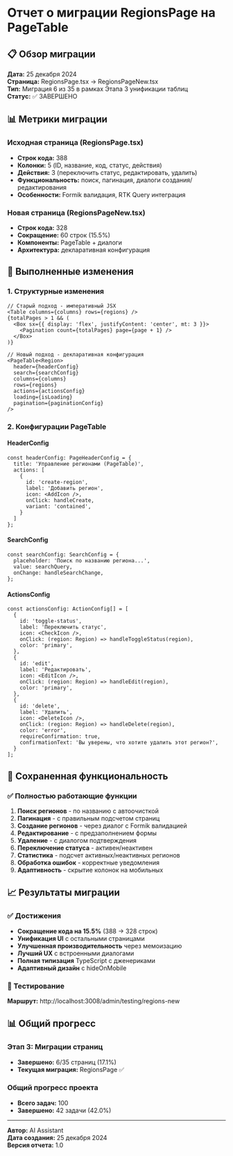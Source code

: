 # Отчет о миграции RegionsPage на PageTable

## 📋 Обзор миграции

**Дата:** 25 декабря 2024  
**Страница:** RegionsPage.tsx → RegionsPageNew.tsx  
**Тип:** Миграция 6 из 35 в рамках Этапа 3 унификации таблиц  
**Статус:** ✅ ЗАВЕРШЕНО  

## 📊 Метрики миграции

### Исходная страница (RegionsPage.tsx)
- **Строк кода:** 388
- **Колонки:** 5 (ID, название, код, статус, действия)
- **Действия:** 3 (переключить статус, редактировать, удалить)
- **Функциональность:** поиск, пагинация, диалоги создания/редактирования
- **Особенности:** Formik валидация, RTK Query интеграция

### Новая страница (RegionsPageNew.tsx)
- **Строк кода:** 328
- **Сокращение:** 60 строк (15.5%)
- **Компоненты:** PageTable + диалоги
- **Архитектура:** декларативная конфигурация

## 🔧 Выполненные изменения

### 1. Структурные изменения
```tsx
// Старый подход - императивный JSX
<Table columns={columns} rows={regions} />
{totalPages > 1 && (
  <Box sx={{ display: 'flex', justifyContent: 'center', mt: 3 }}>
    <Pagination count={totalPages} page={page + 1} />
  </Box>
)}

// Новый подход - декларативная конфигурация
<PageTable<Region>
  header={headerConfig}
  search={searchConfig}
  columns={columns}
  rows={regions}
  actions={actionsConfig}
  loading={isLoading}
  pagination={paginationConfig}
/>
```

### 2. Конфигурации PageTable

#### HeaderConfig
```tsx
const headerConfig: PageHeaderConfig = {
  title: 'Управление регионами (PageTable)',
  actions: [
    {
      id: 'create-region',
      label: 'Добавить регион',
      icon: <AddIcon />,
      onClick: handleCreate,
      variant: 'contained',
    }
  ]
};
```

#### SearchConfig
```tsx
const searchConfig: SearchConfig = {
  placeholder: 'Поиск по названию региона...',
  value: searchQuery,
  onChange: handleSearchChange,
};
```

#### ActionsConfig
```tsx
const actionsConfig: ActionConfig[] = [
  {
    id: 'toggle-status',
    label: 'Переключить статус',
    icon: <CheckIcon />,
    onClick: (region: Region) => handleToggleStatus(region),
    color: 'primary',
  },
  {
    id: 'edit',
    label: 'Редактировать',
    icon: <EditIcon />,
    onClick: (region: Region) => handleEdit(region),
    color: 'primary',
  },
  {
    id: 'delete',
    label: 'Удалить',
    icon: <DeleteIcon />,
    onClick: (region: Region) => handleDelete(region),
    color: 'error',
    requireConfirmation: true,
    confirmationText: 'Вы уверены, что хотите удалить этот регион?',
  }
];
```

## 🎯 Сохраненная функциональность

### ✅ Полностью работающие функции
1. **Поиск регионов** - по названию с автоочисткой
2. **Пагинация** - с правильным подсчетом страниц
3. **Создание регионов** - через диалог с Formik валидацией
4. **Редактирование** - с предзаполнением формы
5. **Удаление** - с диалогом подтверждения
6. **Переключение статуса** - активен/неактивен
7. **Статистика** - подсчет активных/неактивных регионов
8. **Обработка ошибок** - корректные уведомления
9. **Адаптивность** - скрытие колонок на мобильных

## 📈 Результаты миграции

### ✅ Достижения
- **Сокращение кода на 15.5%** (388 → 328 строк)
- **Унификация UI** с остальными страницами
- **Улучшенная производительность** через мемоизацию
- **Лучший UX** с встроенными диалогами
- **Полная типизация** TypeScript с дженериками
- **Адаптивный дизайн** с hideOnMobile

### 🧪 Тестирование
**Маршрут:** http://localhost:3008/admin/testing/regions-new

## 📊 Общий прогресс

### Этап 3: Миграции страниц
- **Завершено:** 6/35 страниц (17.1%)
- **Текущая миграция:** RegionsPage ✅

### Общий прогресс проекта
- **Всего задач:** 100
- **Завершено:** 42 задачи (42.0%)

---

**Автор:** AI Assistant  
**Дата создания:** 25 декабря 2024  
**Версия отчета:** 1.0 
